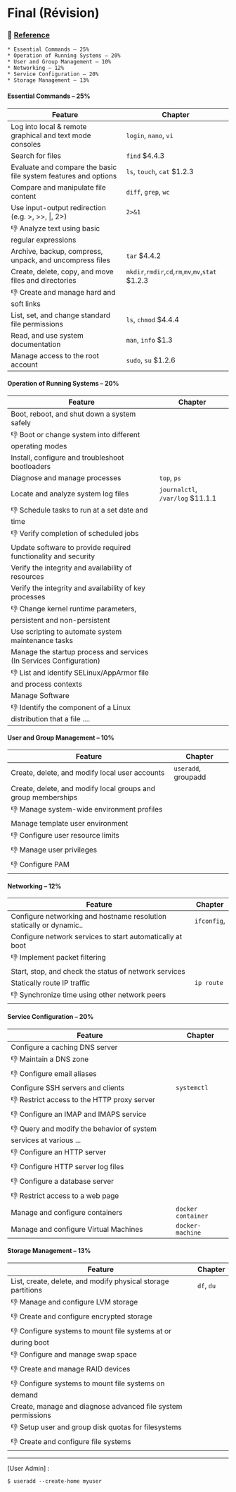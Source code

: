 # Final (Révision)



### :bookmark: [Reference](../REFERENCES.md)


```
* Essential Commands – 25%
* Operation of Running Systems – 20%
* User and Group Management – 10%
* Networking – 12%
* Service Configuration – 20%
* Storage Management – 13%
```

#### Essential Commands – 25%

|   Feature                                                           | Chapter                                             |
|---------------------------------------------------------------------|-----------------------------------------------------|
| Log into local & remote graphical and text mode consoles            | `login`, `nano`, `vi`                               |
| Search for files                                                    | `find` $4.4.3                                       |
| Evaluate and compare the basic file system features and options     | `ls`, `touch`, `cat`  $1.2.3                        |
| Compare and manipulate file content                                 | `diff`, `grep`, `wc`                                |
| Use input-output redirection (e.g. >, >>, \|, 2>)    | `2>&1`                                              |
| :-1: Analyze text using basic regular expressions                   |                                                     |
| Archive, backup, compress, unpack, and uncompress files             | `tar` $4.4.2                                        |
| Create, delete, copy, and move files and directories                | `mkdir`,`rmdir`,`cd`,`rm`,`mv`,`mv`,`stat` $1.2.3   |
| :-1: Create and manage hard and soft links                          |                                                     |
| List, set, and change standard file permissions                     | `ls`, `chmod` $4.4.4                                |
| Read, and use system documentation                                  | `man`, `info` $1.3                                  |
| Manage access to the root account                                   | `sudo`, `su` $1.2.6                                 |

#### Operation of Running Systems – 20%

|   Feature                                                           | Chapter                                       |
|---------------------------------------------------------------------|-----------------------------------------------|
| Boot, reboot, and shut down a system safely                         |                                               |
| :-1: Boot or change system into different operating modes           |                                               |
| Install, configure and troubleshoot bootloaders                     |                                               |
| Diagnose and manage processes                                       | `top`, `ps`                                   |
| Locate and analyze system log files                                 | `journalctl`, `/var/log` $11.1.1              |
| :-1: Schedule tasks to run at a set date and time                   |                                               |
| :-1: Verify completion of scheduled jobs                            |                                               |
| Update software to provide required functionality and security      |                                               |
| Verify the integrity and availability of resources                  |                                               |
| Verify the integrity and availability of key processes              |                                               |
| :-1: Change kernel runtime parameters, persistent and non-persistent|                                               |
| Use scripting to automate system maintenance tasks                  |                                               |
| Manage the startup process and services (In Services Configuration) |                                               |
| :-1: List and identify SELinux/AppArmor file and process contexts   |                                               |
| Manage Software                                                     |                                               |
| :-1: Identify the component of a Linux distribution that a file ....|                                               |

#### User and Group Management – 10%

|   Feature                                                           | Chapter                                       |
|---------------------------------------------------------------------|-----------------------------------------------|
| Create, delete, and modify local user accounts                      |  `useradd`, groupadd                           |
| Create, delete, and modify local groups and group memberships       |                                               |
| :-1: Manage system-wide environment profiles                        |                                               |
| Manage template user environment                                    |                                               |
| :-1: Configure user resource limits                                 |                                               |
| :-1: Manage user privileges                                         |                                               |
| :-1: Configure PAM                                                  |                                               |

#### Networking – 12%

|   Feature                                                           | Chapter                                       |
|---------------------------------------------------------------------|-----------------------------------------------|
| Configure networking and hostname resolution statically or dynamic..| `ifconfig`,                                   |
| Configure network services to start automatically at boot           |                                               |
| :-1: Implement packet filtering                                     |                                               |
| Start, stop, and check the status of network services               |                                               |
| Statically route IP traffic                                         | `ip route`                                    |
| :-1: Synchronize time using other network peers                     |                                               |

#### Service Configuration – 20%

|   Feature                                                           | Chapter                                       |
|---------------------------------------------------------------------|-----------------------------------------------|
| Configure a caching DNS server                                      |                                               |
| :-1: Maintain a DNS zone                                            |                                               |
| :-1: Configure email aliases                                        |                                               |
| Configure SSH servers and clients                                   | `systemctl`                                   |
| :-1: Restrict access to the HTTP proxy server                       |                                               |
| :-1: Configure an IMAP and IMAPS service                            |                                               |
| :-1: Query and modify the behavior of system services at various ...|                                               |
| :-1: Configure an HTTP server                                       |                                               |
| :-1: Configure HTTP server log files                                |                                               |
| :-1: Configure a database server                                    |                                               |
| :-1: Restrict access to a web page                                  |                                               |
| Manage and configure containers                                     | `docker container`                            |
| Manage and configure Virtual Machines                               | `docker-machine`                              |

#### Storage Management – 13%

|   Feature                                                           | Chapter                                       |
|---------------------------------------------------------------------|-----------------------------------------------|
| List, create, delete, and modify physical storage partitions        | `df`, `du`                                    |
| :-1: Manage and configure LVM storage                               |                                               |
| :-1: Create and configure encrypted storage                         |                                               |
| :-1: Configure systems to mount file systems at or during boot      |                                               |
| :-1: Configure and manage swap space                                |                                               |
| :-1: Create and manage RAID devices                                 |                                               |
| :-1: Configure systems to mount file systems on demand              |                                               |
| Create, manage and diagnose advanced file system permissions        |                                               |
| :-1: Setup user and group disk quotas for filesystems               |                                               |
| :-1: Create and configure file systems                              |                                               |

<hr>


[User Admin] :

```
$ useradd --create-home myuser 
```


